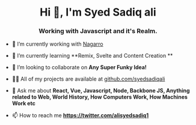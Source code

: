 <h1 align="center">Hi 👋, I'm Syed Sadiq ali</h1>
<h3 align="center">Working with Javascript and it's Realm.</h3>

- 🔭 I’m currently working with [Nagarro](https://nagarro.com)

- 🌱 I’m currently learning **Remix, Svelte and Content Creation **

- 👯 I’m looking to collaborate on **Any Super Funky Idea!**

- 👨‍💻 All of my projects are available at [github.com/syedsadiqali](github.com/syedsadiqali)

- 💬 Ask me about **React, Vue, Javascript, Node, Backbone JS, Anything related to Web, World History, How Computers Work, How Machines Work etc**

- 📫 How to reach me **https://twitter.com/alisyedsadiq1**
